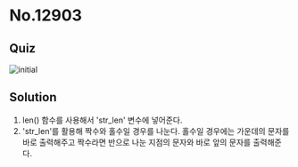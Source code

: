 # No.12903

## Quiz

![initial](https://user-images.githubusercontent.com/70942197/116043532-bcf8b880-a6aa-11eb-8d66-be9ffea7e647.png)

## Solution

1. len() 함수를 사용해서 'str_len' 변수에 넣어준다.
2. 'str_len'를 활용해 짝수와 홀수일 경우를 나눈다.
   홀수일 경우에는 가운데의 문자를 바로 출력해주고
   짝수라면 반으로 나눈 지점의 문자와 바로 앞의 문자를 출력해준다.
